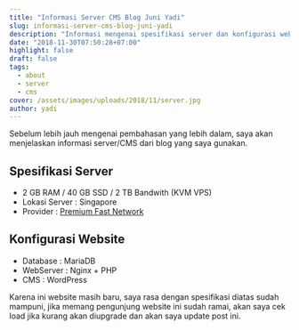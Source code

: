 ```yaml
---
title: "Informasi Server CMS Blog Juni Yadi"
slug: informasi-server-cms-blog-juni-yadi
description: "Informasi mengenai spesifikasi server dan konfigurasi website yang digunakan untuk blog Juni Yadi"
date: "2018-11-30T07:50:28+07:00"
highlight: false
draft: false
tags:
  - about
  - server
  - cms
cover: /assets/images/uploads/2018/11/server.jpg
author: yadi
---
```


Sebelum lebih jauh mengenai pembahasan yang lebih dalam, saya akan menjelaskan informasi server/CMS dari blog yang saya gunakan.

## Spesifikasi Server

- 2 GB RAM / 40 GB SSD / 2 TB Bandwith (KVM VPS)
- Lokasi Server : Singapore
- Provider : [Premium Fast Network](https://www.premiumfast.net)

## Konfigurasi Website

- Database : MariaDB
- WebServer : Nginx + PHP
- CMS : WordPress

Karena ini website masih baru, saya rasa dengan spesifikasi diatas sudah mampuni, jika memang pengunjung website ini sudah ramai, akan saya cek load jika kurang akan diupgrade dan akan saya update post ini.
